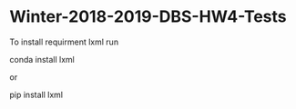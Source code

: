 # Winter-2018-2019-DBS-HW4-Tests

To install requirment lxml run

conda install lxml

or

pip install lxml
